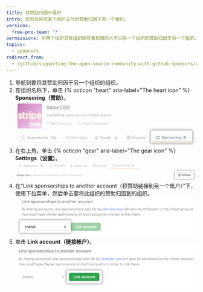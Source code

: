```yaml
---
title: 将赞助归因于组织
intro: 您可以将您某个组织支付的赞助归因于另一个组织。
versions:
  free-pro-team: '*'
permissions: 对两个组织具有组织所有者权限的人可以将一个组织的赞助归因于另一个组织。
topics:
  - sponsors
redirect_from:
  - /github/supporting-the-open-source-community-with-github-sponsors/attributing-sponsorships-to-your-organization
---
```

1. 导航到要将其赞助归因于另一个组织的组织。
1. 在组织名称下，单击 {% octicon "heart" aria-label="The heart icon" %} **Sponsoring（赞助）**。 !["赞助" 选项卡](/assets/images/help/sponsors/sponsoring-tab.png)
1. 在右上角，单击 {% octicon "gear" aria-label="The gear icon" %} **Settings（设置）**。 !["设置"按钮](/assets/images/help/sponsors/sponsoring-settings-button.png)
1. 在“Link sponsorships to another account（将赞助链接到另一个帐户）”下，使用下拉菜单，然后单击要将此组织的赞助归因到的组织。 ![选择帐户的下拉菜单](/assets/images/help/sponsors/select-an-account-drop-down.png)
1. 单击 **Link account（链接帐户）**。 !["链接帐户"按钮](/assets/images/help/sponsors/link-account-button.png)
